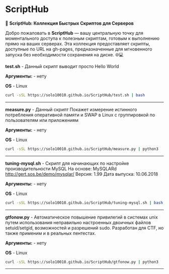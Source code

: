 # ScriptHub

🚀 **ScriptHub: Коллекция Быстрых Скриптов для Серверов**

Добро пожаловать в **ScriptHub** — вашу центральную точку для моментального доступа к полезным скриптам, готовым к выполнению прямо на ваших серверах. Эта коллекция предоставляет скрипты, доступные по URL на gh-pages, предназначенные для мгновенного запуска без необходимости сохранения на диске. 🌐💻

**test.sh** - Данный скрипт выводит просто Hello World

**Аргументы:** - нету

**OS** - Linux

```bash
curl -sSL https://solo10010.github.io/ScriptHub/test.sh | bash
```

---

**measure.py** - Данный скрипт Покажет измерение истинного потребления оперативной памяти и SWAP в Linux с группировкой по пользователям или приложениям

**Аргументы:** - нету

**OS** - Linux

```bash
curl -sSL https://solo10010.github.io/ScriptHub/measure.py | python3
```
---

**tuning-mysql.sh** - Скрипт для начинающих по настройке производительности MySQL На основе: MySQLARd http://gert.sos.be/demo/mysqlar/ Версия: 1.99 Дата выпуска: 10.06.2018 

**Аргументы:** - нету

**OS** - Linux

```bash
curl -sSL https://solo10010.github.io/ScriptHub/tuning-mysql.sh | bash
```
---

**gtfonow.py** - Автоматическое повышение привилегий в системах unix путем использования неправильно настроенных двоичных файлов setuid/setgid, возможностей и разрешений sudo. Разработан для CTF, но также применим и в реальных пентестах.

**Аргументы:** - нету

**OS** - Linux

```bash
curl -sSL https://solo10010.github.io/ScriptHub/gtfonow.py | python3
```
---

